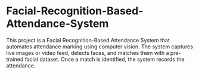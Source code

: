 # Facial-Recognition-Based-Attendance-System
This project is a Facial Recognition-Based Attendance System that automates attendance marking using computer vision. The system captures live images or video feed, detects faces, and matches them with a pre-trained facial dataset. Once a match is identified, the system records the attendance.
